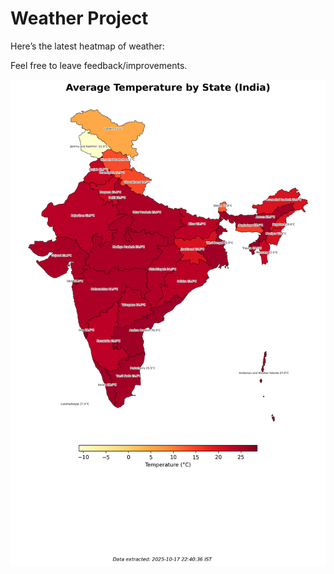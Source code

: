 # Weather Project

Here’s the latest heatmap of weather:

Feel free to leave feedback/improvements.

![India Heatmap](docs/assets/india_heatmap.png?v=F2788E)
